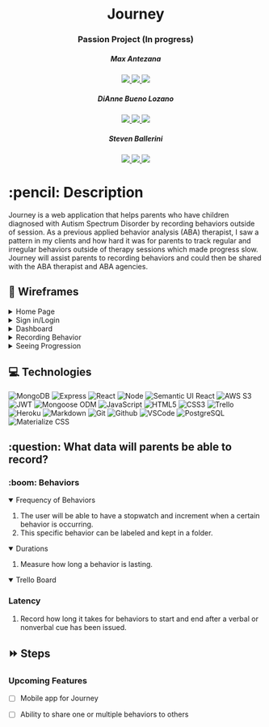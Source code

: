 <div align="center">
   <h1>Journey</h1>
   <h3>Passion Project (In progress)</h3>
   <h5>Max Antezana</h5>
   
   <a href="https://mantezana1998.github.io/portfolio/" target="_blank">
      <img src="https://img.shields.io/badge/-Portfolio:_mantezana1998.github.io-darkgreen?style=flat&logo=medium"/>
   </a>
   <a href="https://www.linkedin.com/in/antezana-max/" target="_blank">
      <img src="https://img.shields.io/badge/-linkedin.com/in/user-blue?style=flat&``logo=Linkedin&logoColor=white">
   </a> 
   <a href="mailto:maximo00antezana@gmail.com" target="_blank">
      <img src="https://img.shields.io/badge/-Maximo00Antezana@gmail.com-c14438?style=flat&logo=Gmail&``logoColor=white">
   </a>

   <h5>DiAnne Bueno Lozano</h5>
   
   <a href="https://github.com/ditabu" target="_blank">
      <img src="https://img.shields.io/badge/-Portfolio:_ditabu.github.io-darkgreen?style=flat&logo=medium"/>
   </a>
   <a href="https://www.linkedin.com/in/ditabu/" target="_blank">
      <img src="https://img.shields.io/badge/-linkedin.com/in/ditabu-blue?style=flat&``logo=Linkedin&logoColor=white">
   </a> 
   <a href="mailto:dibueno@gmail.com" target="_blank">
      <img src="https://img.shields.io/badge/-Dibueno@gmail.com-c14438?style=flat&logo=Gmail&``logoColor=white">
   </a>

   <h5>Steven Ballerini</h5>
   
   <a href="https://github.com/StevenB94" target="_blank">
      <img src="https://img.shields.io/badge/-Portfolio:_StevenB94.github.io-darkgreen?style=flat&logo=medium"/>
   </a>
   <a href="https://www.linkedin.com/in/stevenballerini1/" target="_blank">
      <img src="https://img.shields.io/badge/-linkedin.com/in/stevenballerini1-blue?style=flat&``logo=Linkedin&logoColor=white">
   </a> 
   <a href="mailto:ballerini.steven@gmail.com" target="_blank">
      <img src="https://img.shields.io/badge/-ballerini.steven@gmail.com-c14438?style=flat&logo=Gmail&``logoColor=white">
   </a>
</div>
   
<h1>:pencil: Description</h1>
<p>Journey is a web application that helps parents who have children diagnosed with Autism Spectrum Disorder by recording behaviors outside of session. As a previous applied behavior analysis (ABA) therapist, I saw a pattern in my clients and how hard it was for parents to track regular and irregular behaviors outside of therapy sessions which made progress slow. Journey will assist parents to recording behaviors and could then be shared with the ABA therapist and ABA agencies.</p>

## :floppy_disk: Wireframes

<details>
   <summary>Home Page</summary>
   [Home & About Us Page](https://i.imgur.com/GrogAMD.png)
</details>

<details>
   <summary>Sign in/Login</summary>
   <!-- Hidden information goes here -->
   <p>hello world!</p>
</details>

<details>
   <summary>Dashboard</summary>
   <!-- Hidden information goes here -->
   <p>hello world!</p>
</details>

<details>
   <summary>Recording Behavior</summary>
   <!-- Hidden information goes here -->
   <p>hello world!</p>
</details>

<details>
   <summary>Seeing Progression</summary>
   <!-- Hidden information goes here -->
   <p>hello world!</p>
</details>

## :computer: Technologies 

![MongoDB](https://img.shields.io/badge/-MongoDB-333?style=flat&logo=mongodb)
![Express](https://img.shields.io/badge/-Express-333?style=flat&logo=express)
![React](https://img.shields.io/badge/-React-333?style=flat&logo=react) 
![Node](https://img.shields.io/badge/-Node.js-333?style=flat&logo=node.js)
![Semantic UI React](https://img.shields.io/badge/-Semantic%20UI%20React-333?style=flat&logo=semanticuireact)
![AWS S3](https://img.shields.io/badge/-AWS_S3-333?style=flat&logo=amazons3)
![JWT](https://img.shields.io/badge/-JSON_Web_Tokens-333?style=flat&logo=jsonwebtokens)
![Mongoose ODM](https://img.shields.io/badge/-Mongoose_ODM-333?style=flat&logo=mongodb)
![JavaScript](https://img.shields.io/badge/-JavaScript-333?style=flat&logo=javascript) 
![HTML5](https://img.shields.io/badge/-HTML5-333?style=flat&logo=html5)
![CSS3](https://img.shields.io/badge/-CSS-333?style=flat&logo=css3)
![Trello](https://img.shields.io/badge/-Trello-333?style=flat&logo=trello) 
![Heroku](https://img.shields.io/badge/-Heroku-333?style=flat&logo=heroku)
![Markdown](https://img.shields.io/badge/-Markdown-333?style=flat&logo=markdown)
![Git](https://img.shields.io/badge/-Git-333?style=flat&logo=git)
![Github](https://img.shields.io/badge/-GitHub-333?style=flat&logo=github)
![VSCode](https://img.shields.io/badge/-VS_Code-333?style=flat&logo=visualstudio)
![PostgreSQL](https://img.shields.io/badge/-PostgreSQL-333?style=flat&logo=postgresql)
![Materialize CSS](https://img.shields.io/badge/-Materialize_CSS-333?style=flat&logo=materialdesign) 

<h2> :question: What data will parents be able to record? </h2>

<h3> :boom: Behaviors </h3>
<details open>
   <summary>Frequency of Behaviors</summary>
   <ol>
      <li>The user will be able to have a stopwatch and increment when a certain behavior is occurring.</li>
      <li>This specific behavior can be labeled and kept in a folder.</li>
   </ol>
</details>

<details open>   
   <summary>Durations</summary>
   <ol>
      <li>Measure how long a behavior is lasting.</li>
   </ol>
</details>

<details open>
   <h3>Latency</h3>
   <summary>Trello Board</summary>
   <ol>
      <li>Record how long it takes for behaviors to start and end after a verbal or nonverbal cue has been issued.</li>
   </ol>   
</details>

## :fast_forward: Steps   

### Upcoming Features

- [ ] Mobile app for Journey 

- [ ] Ability to share one or multiple behaviors to others
